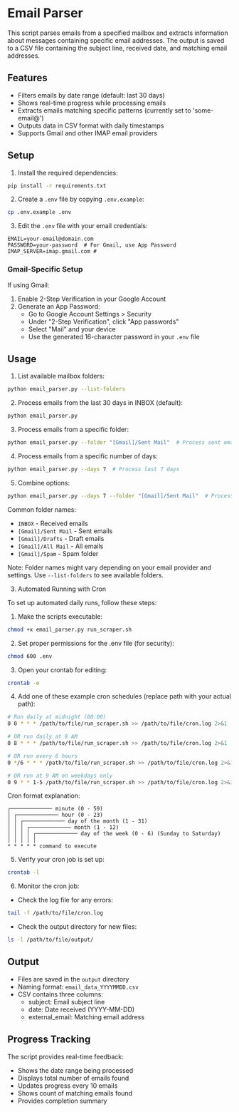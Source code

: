 # Email Parser

This script parses emails from a specified mailbox and extracts information about messages containing specific email addresses. The output is saved to a CSV file containing the subject line, received date, and matching email addresses.

## Features

- Filters emails by date range (default: last 30 days)
- Shows real-time progress while processing emails
- Extracts emails matching specific patterns (currently set to 'some-email@')
- Outputs data in CSV format with daily timestamps
- Supports Gmail and other IMAP email providers

## Setup

1. Install the required dependencies:
```bash
pip install -r requirements.txt
```

2. Create a `.env` file by copying `.env.example`:
```bash
cp .env.example .env
```

3. Edit the `.env` file with your email credentials:
```
EMAIL=your-email@domain.com
PASSWORD=your-password  # For Gmail, use App Password
IMAP_SERVER=imap.gmail.com #
```

### Gmail-Specific Setup

If using Gmail:
1. Enable 2-Step Verification in your Google Account
2. Generate an App Password:
   - Go to Google Account Settings > Security
   - Under "2-Step Verification", click "App passwords"
   - Select "Mail" and your device
   - Use the generated 16-character password in your `.env` file

## Usage

1. List available mailbox folders:
```bash
python email_parser.py --list-folders
```

2. Process emails from the last 30 days in INBOX (default):
```bash
python email_parser.py
```

3. Process emails from a specific folder:
```bash
python email_parser.py --folder "[Gmail]/Sent Mail"  # Process sent emails
```

4. Process emails from a specific number of days:
```bash
python email_parser.py --days 7  # Process last 7 days
```

5. Combine options:
```bash
python email_parser.py --days 7 --folder "[Gmail]/Sent Mail"  # Process last 7 days of sent mail
```

Common folder names:
- `INBOX` - Received emails
- `[Gmail]/Sent Mail` - Sent emails
- `[Gmail]/Drafts` - Draft emails
- `[Gmail]/All Mail` - All emails
- `[Gmail]/Spam` - Spam folder

Note: Folder names might vary depending on your email provider and settings. Use `--list-folders` to see available folders.

3. Automated Running with Cron

To set up automated daily runs, follow these steps:

1. Make the scripts executable:
```bash
chmod +x email_parser.py run_scraper.sh
```

2. Set proper permissions for the .env file (for security):
```bash
chmod 600 .env
```

3. Open your crontab for editing:
```bash
crontab -e
```

4. Add one of these example cron schedules (replace path with your actual path):

```bash
# Run daily at midnight (00:00)
0 0 * * * /path/to/file/run_scraper.sh >> /path/to/file/cron.log 2>&1

# OR run daily at 8 AM
0 8 * * * /path/to/file/run_scraper.sh >> /path/to/file/cron.log 2>&1

# OR run every 6 hours
0 */6 * * * /path/to/file/run_scraper.sh >> /path/to/file/cron.log 2>&1

# OR run at 9 AM on weekdays only
0 9 * * 1-5 /path/to/file/run_scraper.sh >> /path/to/file/cron.log 2>&1
```

Cron format explanation:
```
┌───────────── minute (0 - 59)
│ ┌───────────── hour (0 - 23)
│ │ ┌───────────── day of the month (1 - 31)
│ │ │ ┌───────────── month (1 - 12)
│ │ │ │ ┌───────────── day of the week (0 - 6) (Sunday to Saturday)
│ │ │ │ │
* * * * * command to execute
```

5. Verify your cron job is set up:
```bash
crontab -l
```

6. Monitor the cron job:
- Check the log file for any errors:
```bash
tail -f /path/to/file/cron.log
```
- Check the output directory for new files:
```bash
ls -l /path/to/file/output/
```

## Output

- Files are saved in the `output` directory
- Naming format: `email_data_YYYYMMDD.csv`
- CSV contains three columns:
  - subject: Email subject line
  - date: Date received (YYYY-MM-DD)
  - external_email: Matching email address

## Progress Tracking

The script provides real-time feedback:
- Shows the date range being processed
- Displays total number of emails found
- Updates progress every 10 emails
- Shows count of matching emails found
- Provides completion summary
